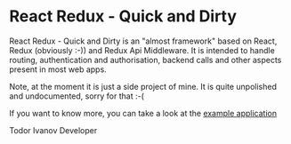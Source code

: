 # React Redux - Quick and Dirty

React Redux - Quick and Dirty is an "almost framework" based on React, Redux (obviously :-)) and Redux Api Middleware. 
It is intended to handle routing, authentication and authorisation, backend calls and other aspects present in most web apps. 

Note, at the moment it is just a side project of mine. It is quite unpolished and undocumented, sorry for that :-(

If you want to know more, you can take a look at the [example application](https://github.com/tosho-ait/rr-qd-example-auth/blob/master/README.md) 

Todor Ivanov
Developer